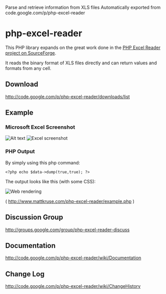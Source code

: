Parse and retrieve information from XLS files
Automatically exported from code.google.com/p/php-excel-reader

# php-excel-reader

This PHP library expands on the great work done in the [PHP Excel Reader project on SourceForge](http://sourceforge.net/projects/phpexcelreader/).

It reads the binary format of XLS files directly and can return values and formats from any cell.
## Download
http://code.google.com/p/php-excel-reader/downloads/list


## Example

### Microsoft Excel Screenshot

![Alt text](url)
![Excel screenshot](http://mattkruse.com/php-excel-reader/screenshot_excel.gif)

### PHP Output

By simply using this php command:

`<?php echo $data->dump(true,true); ?>`

The output looks like this (with some CSS):

![Web rendering](http://mattkruse.com/php-excel-reader/screenshot_php.gif)


( http://www.mattkruse.com/php-excel-reader/example.php )

## Discussion Group

http://groups.google.com/group/php-excel-reader-discuss

## Documentation

http://code.google.com/p/php-excel-reader/wiki/Documentation

## Change Log

http://code.google.com/p/php-excel-reader/wiki/ChangeHistory 
